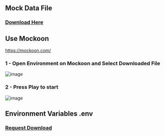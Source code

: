 ## Mock Data File

### [Download Here](https://drive.google.com/file/d/11pw0ytbjCF3jDdeTTHRONt17nep7APDK/view?usp=sharing)

## Use Mockoon
https://mockoon.com/

### 1 - Open Environment on Mockoon and Select Downloaded File
![image](https://user-images.githubusercontent.com/93692940/198110014-630a969d-d3a6-4c55-9547-de537500fdc6.png)

### 2 - Press Play to start
![image](https://user-images.githubusercontent.com/93692940/198110212-618059dc-4690-4bd4-9a73-5a88042890b0.png)


## Environment Variables .env

### [Request Download](https://drive.google.com/file/d/19TffBKFGhMoX_Gpoa7u8jPU_tO2XpLo-/view?usp=sharing)
